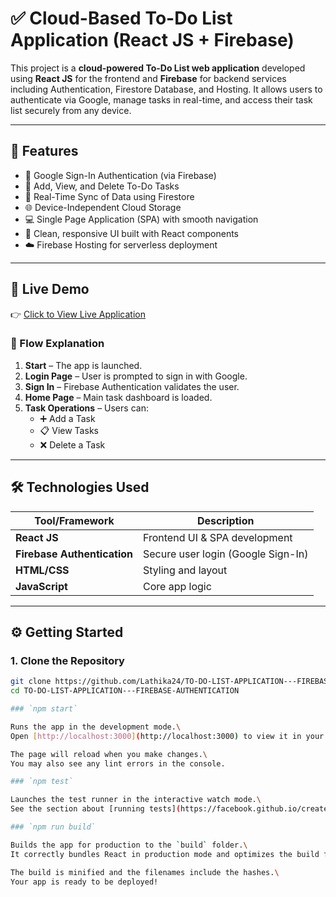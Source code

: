 # ✅ Cloud-Based To-Do List Application (React JS + Firebase)

This project is a **cloud-powered To-Do List web application** developed using **React JS** for the frontend and **Firebase** for backend services including Authentication, Firestore Database, and Hosting. It allows users to authenticate via Google, manage tasks in real-time, and access their task list securely from any device.

---

## 📌 Features

- 🔐 Google Sign-In Authentication (via Firebase)
- 📝 Add, View, and Delete To-Do Tasks
- 🔁 Real-Time Sync of Data using Firestore
- 🌐 Device-Independent Cloud Storage
- 💻 Single Page Application (SPA) with smooth navigation
- 🎯 Clean, responsive UI built with React components
- ☁️ Firebase Hosting for serverless deployment

---

## 🚀 Live Demo

👉 [Click to View Live Application](http://localhost:3000)  


### 🔄 Flow Explanation

1. **Start** – The app is launched.
2. **Login Page** – User is prompted to sign in with Google.
3. **Sign In** – Firebase Authentication validates the user.
4. **Home Page** – Main task dashboard is loaded.
5. **Task Operations** – Users can:
   - ➕ Add a Task
   - 📋 View Tasks
   - ❌ Delete a Task

---

## 🛠️ Technologies Used

| Tool/Framework | Description |
|----------------|-------------|
| **React JS** | Frontend UI & SPA development |
| **Firebase Authentication** | Secure user login (Google Sign-In) |
| **HTML/CSS** | Styling and layout |
| **JavaScript** | Core app logic |

---

## ⚙️ Getting Started

### 1. Clone the Repository

```bash
git clone https://github.com/Lathika24/TO-DO-LIST-APPLICATION---FIREBASE-AUTHENTICATION.git
cd TO-DO-LIST-APPLICATION---FIREBASE-AUTHENTICATION

### `npm start`

Runs the app in the development mode.\
Open [http://localhost:3000](http://localhost:3000) to view it in your browser.

The page will reload when you make changes.\
You may also see any lint errors in the console.

### `npm test`

Launches the test runner in the interactive watch mode.\
See the section about [running tests](https://facebook.github.io/create-react-app/docs/running-tests) for more information.

### `npm run build`

Builds the app for production to the `build` folder.\
It correctly bundles React in production mode and optimizes the build for the best performance.

The build is minified and the filenames include the hashes.\
Your app is ready to be deployed!




